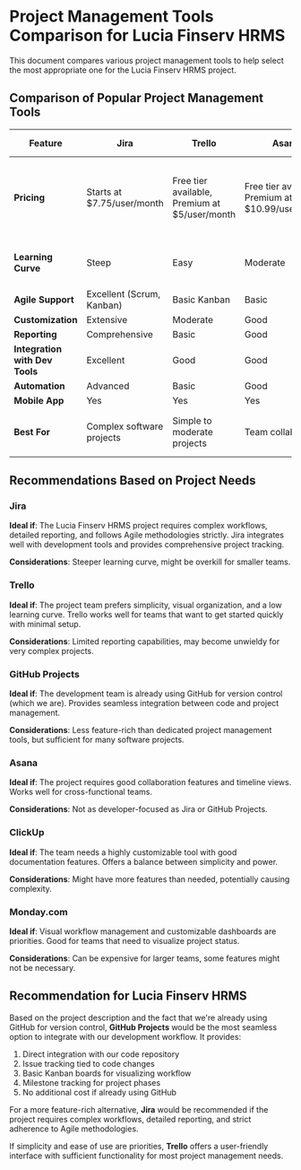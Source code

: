 # Project Management Tools Comparison for Lucia Finserv HRMS

This document compares various project management tools to help select the most appropriate one for the Lucia Finserv HRMS project.

## Comparison of Popular Project Management Tools

| Feature | Jira | Trello | Asana | ClickUp | Monday.com | GitHub Projects |
|---------|------|--------|-------|---------|------------|-----------------|
| **Pricing** | Starts at $7.75/user/month | Free tier available, Premium at $5/user/month | Free tier available, Premium at $10.99/user/month | Free tier available, Unlimited at $5/user/month | Starts at $8/user/month | Free for public repos, part of GitHub paid plans |
| **Learning Curve** | Steep | Easy | Moderate | Moderate | Moderate | Easy if already using GitHub |
| **Agile Support** | Excellent (Scrum, Kanban) | Basic Kanban | Basic | Good | Good | Basic |
| **Customization** | Extensive | Moderate | Good | Extensive | Extensive | Moderate |
| **Reporting** | Comprehensive | Basic | Good | Comprehensive | Comprehensive | Basic |
| **Integration with Dev Tools** | Excellent | Good | Good | Good | Good | Native with GitHub |
| **Automation** | Advanced | Basic | Good | Advanced | Advanced | Basic |
| **Mobile App** | Yes | Yes | Yes | Yes | Yes | Limited |
| **Best For** | Complex software projects | Simple to moderate projects | Team collaboration | Versatile use cases | Visual project management | Software teams using GitHub |

## Recommendations Based on Project Needs

### Jira
**Ideal if**: The Lucia Finserv HRMS project requires complex workflows, detailed reporting, and follows Agile methodologies strictly. Jira integrates well with development tools and provides comprehensive project tracking.

**Considerations**: Steeper learning curve, might be overkill for smaller teams.

### Trello
**Ideal if**: The project team prefers simplicity, visual organization, and a low learning curve. Trello works well for teams that want to get started quickly with minimal setup.

**Considerations**: Limited reporting capabilities, may become unwieldy for very complex projects.

### GitHub Projects
**Ideal if**: The development team is already using GitHub for version control (which we are). Provides seamless integration between code and project management.

**Considerations**: Less feature-rich than dedicated project management tools, but sufficient for many software projects.

### Asana
**Ideal if**: The project requires good collaboration features and timeline views. Works well for cross-functional teams.

**Considerations**: Not as developer-focused as Jira or GitHub Projects.

### ClickUp
**Ideal if**: The team needs a highly customizable tool with good documentation features. Offers a balance between simplicity and power.

**Considerations**: Might have more features than needed, potentially causing complexity.

### Monday.com
**Ideal if**: Visual workflow management and customizable dashboards are priorities. Good for teams that need to visualize project status.

**Considerations**: Can be expensive for larger teams, some features might not be necessary.

## Recommendation for Lucia Finserv HRMS

Based on the project description and the fact that we're already using GitHub for version control, **GitHub Projects** would be the most seamless option to integrate with our development workflow. It provides:

1. Direct integration with our code repository
2. Issue tracking tied to code changes
3. Basic Kanban boards for visualizing workflow
4. Milestone tracking for project phases
5. No additional cost if already using GitHub

For a more feature-rich alternative, **Jira** would be recommended if the project requires complex workflows, detailed reporting, and strict adherence to Agile methodologies.

If simplicity and ease of use are priorities, **Trello** offers a user-friendly interface with sufficient functionality for most project management needs.
